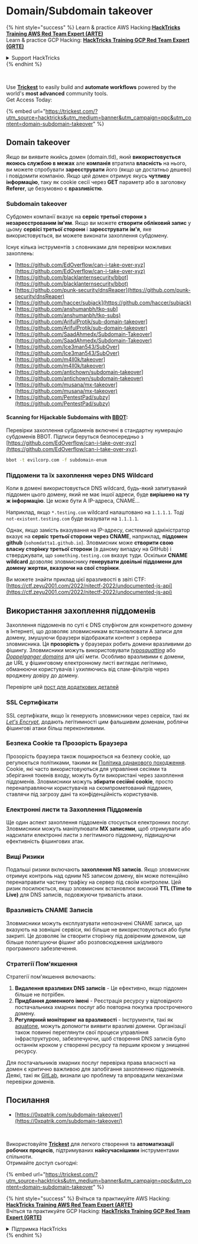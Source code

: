 # Domain/Subdomain takeover

{% hint style="success" %}
Learn & practice AWS Hacking:<img src="/.gitbook/assets/arte.png" alt="" data-size="line">[**HackTricks Training AWS Red Team Expert (ARTE)**](https://training.hacktricks.xyz/courses/arte)<img src="/.gitbook/assets/arte.png" alt="" data-size="line">\
Learn & practice GCP Hacking: <img src="/.gitbook/assets/grte.png" alt="" data-size="line">[**HackTricks Training GCP Red Team Expert (GRTE)**<img src="/.gitbook/assets/grte.png" alt="" data-size="line">](https://training.hacktricks.xyz/courses/grte)

<details>

<summary>Support HackTricks</summary>

* Check the [**subscription plans**](https://github.com/sponsors/carlospolop)!
* **Join the** 💬 [**Discord group**](https://discord.gg/hRep4RUj7f) or the [**telegram group**](https://t.me/peass) or **follow** us on **Twitter** 🐦 [**@hacktricks\_live**](https://twitter.com/hacktricks\_live)**.**
* **Share hacking tricks by submitting PRs to the** [**HackTricks**](https://github.com/carlospolop/hacktricks) and [**HackTricks Cloud**](https://github.com/carlospolop/hacktricks-cloud) github repos.

</details>
{% endhint %}

<figure><img src="../.gitbook/assets/image (48).png" alt=""><figcaption></figcaption></figure>

\
Use [**Trickest**](https://trickest.com/?utm_source=hacktricks&utm_medium=text&utm_campaign=ppc&utm_term=trickest&utm_content=domain-subdomain-takeover) to easily build and **automate workflows** powered by the world's **most advanced** community tools.\
Get Access Today:

{% embed url="https://trickest.com/?utm_source=hacktricks&utm_medium=banner&utm_campaign=ppc&utm_content=domain-subdomain-takeover" %}

## Domain takeover

Якщо ви виявите якийсь домен (domain.tld), який **використовується якоюсь службою в межах** але **компанія** втратила **власність** на нього, ви можете спробувати **зареєструвати** його (якщо це достатньо дешево) і повідомити компанію. Якщо цей домен отримує якусь **чутливу інформацію**, таку як cookie сесії через **GET** параметр або в заголовку **Referer**, це безумовно є **вразливістю**.

### Subdomain takeover

Субдомен компанії вказує на **сервіс третьої сторони з незареєстрованим ім'ям**. Якщо ви можете **створити** **обліковий запис** у цьому **сервісі третьої сторони** і **зареєструвати** **ім'я**, яке використовується, ви можете виконати захоплення субдомену.

Існує кілька інструментів з словниками для перевірки можливих захоплень:

* [https://github.com/EdOverflow/can-i-take-over-xyz](https://github.com/EdOverflow/can-i-take-over-xyz)
* [https://github.com/blacklanternsecurity/bbot](https://github.com/blacklanternsecurity/bbot)
* [https://github.com/punk-security/dnsReaper](https://github.com/punk-security/dnsReaper)
* [https://github.com/haccer/subjack](https://github.com/haccer/subjack)
* [https://github.com/anshumanbh/tko-sub](https://github.com/anshumanbh/tko-subs)
* [https://github.com/ArifulProtik/sub-domain-takeover](https://github.com/ArifulProtik/sub-domain-takeover)
* [https://github.com/SaadAhmedx/Subdomain-Takeover](https://github.com/SaadAhmedx/Subdomain-Takeover)
* [https://github.com/Ice3man543/SubOver](https://github.com/Ice3man543/SubOver)
* [https://github.com/m4ll0k/takeover](https://github.com/m4ll0k/takeover)
* [https://github.com/antichown/subdomain-takeover](https://github.com/antichown/subdomain-takeover)
* [https://github.com/musana/mx-takeover](https://github.com/musana/mx-takeover)
* [https://github.com/PentestPad/subzy](https://github.com/PentestPad/subzy)

#### Scanning for Hijackable Subdomains with [BBOT](https://github.com/blacklanternsecurity/bbot):

Перевірки захоплення субдоменів включені в стандартну нумерацію субдоменів BBOT. Підписи беруться безпосередньо з [https://github.com/EdOverflow/can-i-take-over-xyz](https://github.com/EdOverflow/can-i-take-over-xyz).
```bash
bbot -t evilcorp.com -f subdomain-enum
```
### Піддомени та їх захоплення через DNS Wildcard

Коли в домені використовується DNS wildcard, будь-який запитуваний піддомен цього домену, який не має іншої адреси, буде **вирішено на ту ж інформацію**. Це може бути A IP-адреса, CNAME...

Наприклад, якщо `*.testing.com` wildcard налаштовано на `1.1.1.1`. Тоді `not-existent.testing.com` буде вказувати на `1.1.1.1`.

Однак, якщо замість вказування на IP-адресу, системний адміністратор вказує на **сервіс третьої сторони через CNAME**, наприклад, **піддомен github** (`sohomdatta1.github.io`). Зловмисник може **створити свою власну сторінку третьої сторони** (в даному випадку на GitHub) і стверджувати, що `something.testing.com` вказує туди. Оскільки **CNAME wildcard** дозволяє зловмиснику **генерувати довільні піддомени для домену жертви, вказуючи на свої сторінки**.

Ви можете знайти приклад цієї вразливості в звіті CTF: [https://ctf.zeyu2001.com/2022/nitectf-2022/undocumented-js-api](https://ctf.zeyu2001.com/2022/nitectf-2022/undocumented-js-api)

## Використання захоплення піддоменів

Захоплення піддоменів по суті є DNS спуфінгом для конкретного домену в Інтернеті, що дозволяє зловмисникам встановлювати A записи для домену, змушуючи браузери відображати контент з сервера зловмисника. Ця **прозорість** у браузерах робить домени вразливими до фішингу. Зловмисники можуть використовувати [_typosquatting_](https://en.wikipedia.org/wiki/Typosquatting) або [_Doppelganger domains_](https://en.wikipedia.org/wiki/Doppelg%C3%A4nger) для цієї мети. Особливо вразливими є домени, де URL у фішинговому електронному листі виглядає легітимно, обманюючи користувачів і ухиляючись від спам-фільтрів через вроджену довіру до домену.

Перевірте цей [пост для додаткових деталей](https://0xpatrik.com/subdomain-takeover/)

### **SSL Сертифікати**

SSL сертифікати, якщо їх генерують зловмисники через сервіси, такі як [_Let's Encrypt_](https://letsencrypt.org/), додають легітимності цим фальшивим доменам, роблячи фішингові атаки більш переконливими.

### **Безпека Cookie та Прозорість Браузера**

Прозорість браузера також поширюється на безпеку cookie, що регулюється політиками, такими як [Політика однакового походження](https://en.wikipedia.org/wiki/Same-origin_policy). Cookie, які часто використовуються для управління сесіями та зберігання токенів входу, можуть бути використані через захоплення піддоменів. Зловмисники можуть **збирати сесійні cookie**, просто перенаправляючи користувачів на скомпрометований піддомен, ставлячи під загрозу дані та конфіденційність користувачів.

### **Електронні листи та Захоплення Піддоменів**

Ще один аспект захоплення піддоменів стосується електронних послуг. Зловмисники можуть маніпулювати **MX записями**, щоб отримувати або надсилати електронні листи з легітимного піддомену, підвищуючи ефективність фішингових атак.

### **Вищі Ризики**

Подальші ризики включають **захоплення NS записів**. Якщо зловмисник отримує контроль над одним NS записом домену, він може потенційно перенаправити частину трафіку на сервер під своїм контролем. Цей ризик посилюється, якщо зловмисник встановлює високий **TTL (Time to Live)** для DNS записів, подовжуючи тривалість атаки.

### Вразливість CNAME Записів

Зловмисники можуть експлуатувати непозначені CNAME записи, що вказують на зовнішні сервіси, які більше не використовуються або були закриті. Це дозволяє їм створити сторінку під довіреним доменом, ще більше полегшуючи фішинг або розповсюдження шкідливого програмного забезпечення.

### **Стратегії Пом'якшення**

Стратегії пом'якшення включають:

1. **Видалення вразливих DNS записів** - Це ефективно, якщо піддомен більше не потрібен.
2. **Придбання доменного імені** - Реєстрація ресурсу у відповідного постачальника хмарних послуг або повторна покупка простроченого домену.
3. **Регулярний моніторинг на вразливості** - Інструменти, такі як [aquatone](https://github.com/michenriksen/aquatone), можуть допомогти виявити вразливі домени. Організації також повинні переглянути свої процеси управління інфраструктурою, забезпечуючи, щоб створення DNS записів було останнім кроком у створенні ресурсу та першим кроком у знищенні ресурсу.

Для постачальників хмарних послуг перевірка права власності на домен є критично важливою для запобігання захопленню піддоменів. Деякі, такі як [GitLab](https://about.gitlab.com/2018/02/05/gitlab-pages-custom-domain-validation/), визнали цю проблему та впровадили механізми перевірки доменів.

## Посилання

* [https://0xpatrik.com/subdomain-takeover/](https://0xpatrik.com/subdomain-takeover/)

<figure><img src="../.gitbook/assets/image (48).png" alt=""><figcaption></figcaption></figure>

\
Використовуйте [**Trickest**](https://trickest.com/?utm_source=hacktricks&utm_medium=text&utm_campaign=ppc&utm_term=trickest&utm_content=domain-subdomain-takeover) для легкого створення та **автоматизації робочих процесів**, підтримуваних **найсучаснішими** інструментами спільноти.\
Отримайте доступ сьогодні:

{% embed url="https://trickest.com/?utm_source=hacktricks&utm_medium=banner&utm_campaign=ppc&utm_content=domain-subdomain-takeover" %}

{% hint style="success" %}
Вчіться та практикуйте AWS Hacking:<img src="/.gitbook/assets/arte.png" alt="" data-size="line">[**HackTricks Training AWS Red Team Expert (ARTE)**](https://training.hacktricks.xyz/courses/arte)<img src="/.gitbook/assets/arte.png" alt="" data-size="line">\
Вчіться та практикуйте GCP Hacking: <img src="/.gitbook/assets/grte.png" alt="" data-size="line">[**HackTricks Training GCP Red Team Expert (GRTE)**<img src="/.gitbook/assets/grte.png" alt="" data-size="line">](https://training.hacktricks.xyz/courses/grte)

<details>

<summary>Підтримка HackTricks</summary>

* Перевірте [**плани підписки**](https://github.com/sponsors/carlospolop)!
* **Приєднуйтесь до** 💬 [**групи Discord**](https://discord.gg/hRep4RUj7f) або [**групи telegram**](https://t.me/peass) або **слідкуйте** за нами в **Twitter** 🐦 [**@hacktricks\_live**](https://twitter.com/hacktricks\_live)**.**
* **Діліться хакерськими трюками, надсилаючи PR до** [**HackTricks**](https://github.com/carlospolop/hacktricks) та [**HackTricks Cloud**](https://github.com/carlospolop/hacktricks-cloud) репозиторіїв на GitHub.

</details>
{% endhint %}
